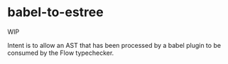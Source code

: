 # babel-to-estree

WIP

Intent is to allow an AST that has been processed by a babel plugin
to be consumed by the Flow typechecker.
